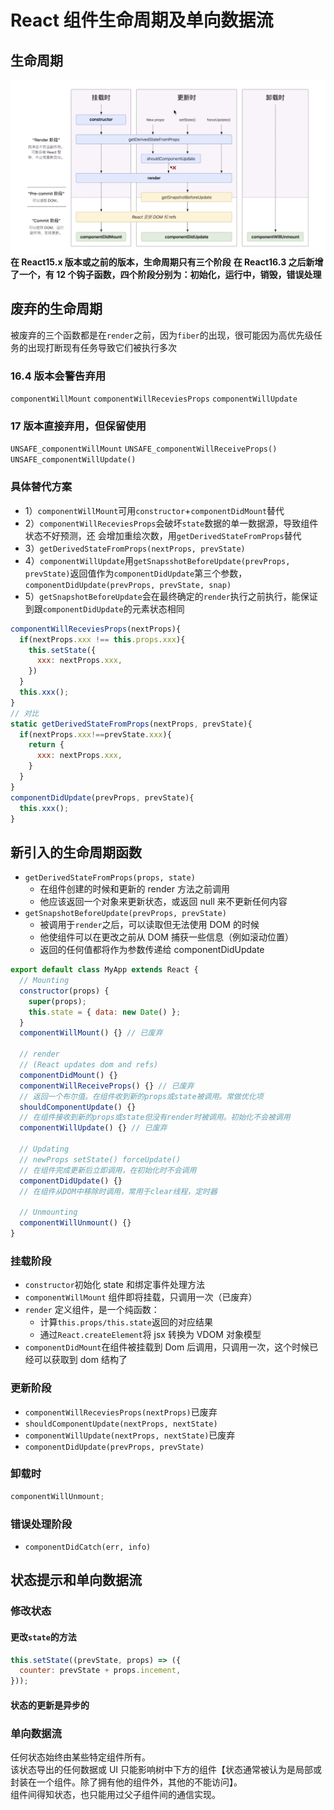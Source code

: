 # React 组件生命周期及单向数据流

## 生命周期

![lifeTime](./img/lifeTime.png)
**在 React15.x 版本或之前的版本，生命周期只有三个阶段**
**在 React16.3 之后新增了一个，有 12 个钩子函数，四个阶段分别为：初始化，运行中，销毁，错误处理**

## 废弃的生命周期

被废弃的三个函数都是在`render`之前，因为`fiber`的出现，很可能因为高优先级任务的出现打断现有任务导致它们被执行多次

### 16.4 版本会警告弃用

`componentWillMount`
`componentWillReceviesProps`
`componentWillUpdate`

### 17 版本直接弃用，但保留使用

`UNSAFE_componentWillMount`
`UNSAFE_componentWillReceiveProps()`
`UNSAFE_componentWillUpdate()`

### 具体替代方案

- 1）`componentWillMount`可用`constructor`+`componentDidMount`替代
- 2）`componentWillReceviesProps`会破坏`state`数据的单一数据源，导致组件状态不好预测，还 会增加重绘次数，用`getDerivedStateFromProps`替代
- 3）`getDerivedStateFromProps(nextProps, prevState)`
- 4）`componentWillUpdate`用`getSnapsshotBeforeUpdate(prevProps, prevState)`返回值作为`componentDidUpdate`第三个参数，`componentDidUpdate(prevProps, prevState, snap)`
- 5）`getSnapshotBeforeUpdate`会在最终确定的`render`执行之前执行，能保证到跟`componentDidUpdate`的元素状态相同

```js
componentWillReceviesProps(nextProps){
  if(nextProps.xxx !== this.props.xxx){
    this.setState({
      xxx: nextProps.xxx,
    })
  }
  this.xxx();
}
// 对比
static getDerivedStateFromProps(nextProps, prevState){
  if(nextProps.xxx!==prevState.xxx){
    return {
      xxx: nextProps.xxx,
    }
  }
}
componentDidUpdate(prevProps, prevState){
  this.xxx();
}
```

## 新引入的生命周期函数

- `getDerivedStateFromProps(props, state)`
  - 在组件创建的时候和更新的 render 方法之前调用
  - 他应该返回一个对象来更新状态，或返回 null 来不更新任何内容
- `getSnapshotBeforeUpdate(prevProps, prevState)`
  - 被调用于`render`之后，可以读取但无法使用 DOM 的时候
  - 他使组件可以在更改之前从 DOM 捕获一些信息（例如滚动位置）
  - 返回的任何值都将作为参数传递给 componentDidUpdate

```js
export default class MyApp extends React {
  // Mounting
  constructor(props) {
    super(props);
    this.state = { data: new Date() };
  }
  componentWillMount() {} // 已废弃

  // render
  // (React updates dom and refs)
  componentDidMount() {}
  componentWillReceiveProps() {} // 已废弃
  // 返回一个布尔值。在组件收到新的props或state被调用。常做优化项
  shouldComponentUpdate() {}
  // 在组件接收到新的props或state但没有render时被调用。初始化不会被调用
  componentWillUpdate() {} // 已废弃

  // Updating
  // newProps setState() forceUpdate()
  // 在组件完成更新后立即调用，在初始化时不会调用
  componentDidUpdate() {}
  // 在组件从DOM中移除时调用，常用于clear线程，定时器

  // Unmounting
  componentWillUnmount() {}
}
```

### 挂载阶段

- `constructor`初始化 state 和绑定事件处理方法
- `componentWillMount` 组件即将挂载，只调用一次（已废弃）
- `render` 定义组件，是一个纯函数：
  - 计算`this.props/this.state`返回的对应结果
  - 通过`React.createElement`将 jsx 转换为 VDOM 对象模型
- `componentDidMount`在组件被挂载到 Dom 后调用，只调用一次，这个时候已经可以获取到 dom 结构了

### 更新阶段

- `componentWillReceviesProps(nextProps)`已废弃
- `shouldComponentUpdate(nextProps, nextState)`
- `componentWillUpdate(nextProps, nextState)`已废弃
- `componentDidUpdate(prevProps, prevState)`

### 卸载时

```js
componentWillUnmount;
```

### 错误处理阶段

- `componentDidCatch(err, info)`

## 状态提示和单向数据流

### 修改状态

#### 更改`state`的方法

```js
this.setState((prevState, props) => ({
  counter: prevState + props.incement,
}));
```

#### 状态的更新是异步的

### 单向数据流

任何状态始终由某些特定组件所有。  
该状态导出的任何数据或 UI 只能影响树中下方的组件【状态通常被认为是局部或封装在一个组件。除了拥有他的组件外，其他的不能访问】。  
组件间得知状态，也只能用过父子组件间的通信实现。
